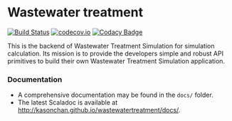 # Wastewater treatment #

[![Build Status](https://travis-ci.org/kasonchan/wastewatertreatment.svg)](https://travis-ci.org/kasonchan/wastewatertreatment)
[![codecov.io](https://codecov.io/github/kasonchan/wastewatertreatment/coverage.svg?branch=master)](https://codecov.io/github/kasonchan/wastewatertreatment?branch=master)
[![Codacy Badge](https://api.codacy.com/project/badge/grade/78ee672644554d25a4adb2a18938bee5)](https://www.codacy.com/app/kasonchan/wastewatertreatment)

This is the backend of Wastewater Treatment Simulation for simulation calculation. 
Its mission is to provide the developers simple and robust API primitives to build
their own Wastewater Treatment Simulation application.

### Documentation ###

- A comprehensive documentation may be found in the `docs/` folder.
- The latest Scaladoc is available at http://kasonchan.github.io/wastewatertreatment/docs/.
